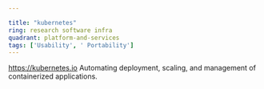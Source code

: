 ```yaml
---

title: "kubernetes"
ring: research software infra
quadrant: platform-and-services
tags: ['Usability', ' Portability']
---
```

https://kubernetes.io
Automating deployment, scaling, and management of containerized applications.
